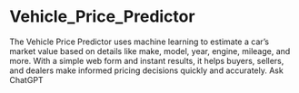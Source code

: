 # Vehicle_Price_Predictor
The Vehicle Price Predictor uses machine learning to estimate a car’s market value based on details like make, model, year, engine, mileage, and more. With a simple web form and instant results, it helps buyers, sellers, and dealers make informed pricing decisions quickly and accurately.          Ask ChatGPT
